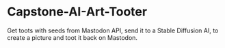 # Capstone-AI-Art-Tooter

Get toots with seeds from Mastodon API, send it to a Stable Diffusion AI, to create a picture and toot it back on Mastodon.
